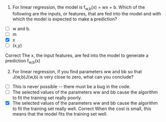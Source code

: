 1. For linear regression, the model is f<sub>w,b</sub>(x) = wx + b. 
Which of the following are the inputs, or features, that are fed into the model and with which the model is expected to make a prediction?
- [ ] w and b.
- [ ] m
- [x] x
- [ ] (x,y)

Correct
The x, the input features, are fed into the model to generate a prediction f<sub>w,b</sub>(x) 

2. For linear regression, if you find parameters ww and bb so that J(w,b)J(w,b) is very close to zero, what can you conclude?
- [ ] This is never possible -- there must be a bug in the code. 
- [ ] The selected values of the parameters ww and bb cause the algorithm to fit the training set really poorly.
- [x] The selected values of the parameters ww and bb cause the algorithm to fit the training set really well.
Correct
When the cost is small, this means that the model fits the training set well.